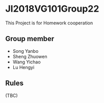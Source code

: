 # JI2018VG101Group22
This Project is for Homework cooperation

## Group member
*  Song Yanbo
*  Sheng Zhuowen
*  Wang Yichao
*  Lu Hengyi

## Rules

(TBC)
